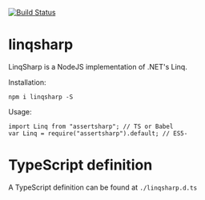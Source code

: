 [![Build Status](https://travis-ci.org/brunolm/LinqSharp.svg?branch=master)](https://travis-ci.org/brunolm/LinqSharp)

# linqsharp

LinqSharp is a NodeJS implementation of .NET's Linq.

Installation:

```
npm i linqsharp -S
```

Usage:

```
import Linq from "assertsharp"; // TS or Babel
var Linq = require("assertsharp").default; // ES5-
```

# TypeScript definition

A TypeScript definition can be found at `./linqsharp.d.ts`